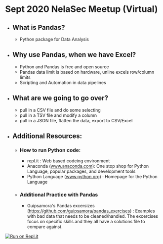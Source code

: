# Sept 2020 NelaSec Meetup (Virtual)  
- ## What is Pandas?  
    * Python package for Data Analysis
- ## Why use Pandas, when we have Excel?  
    * Python and Pandas is free and open source
    * Pandas data limit is based on hardware, unline excels row/column limits
    * Scripting and Automation in data pipelines
- ## What are we going to go over?  
    * pull in a CSV file and do some selecting
    * pull in a TSV file and modify a column
    * pull in a JSON file, flatten the data, export to CSV/Excel
- ## Additional Resources:
    * ### How to run Python code:  
        + repl.it : Web based codeing environment
        + Anaconda (www.anaconda.com): One stop shop for Python Language, popular packages, and development tools
        + Python Language (www.python.org) : Homepage for the Python Language
    * ### Additional Practice with Pandas
        + Guipsamora's Pandas excersizes (https://github.com/guipsamora/pandas_exercises) : Examples with bad data that needs to be cleaned/handled. The excercises focus on specific skills and they all have a solutions file to compare against.  

[![Run on Repl.it](https://repl.it/badge/github/bobblee/NelaSec_Sep2020_Meetup)](https://repl.it/github/bobblee/NelaSec_Sep2020_Meetup)
